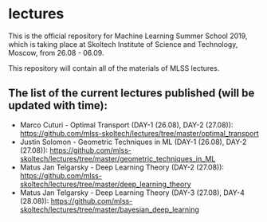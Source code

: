 # lectures
This is the official repository for Machine Learning Summer School 2019, which is taking place at Skoltech Institute of Science and Technology, Moscow, from 26.08 - 06.09.

This repository will contain all of the materials of MLSS lectures.

## The list of the current lectures published (will be updated with time):
* Marco Cuturi - Optimal Transport (DAY-1 (26.08), DAY-2 (27.08)): https://github.com/mlss-skoltech/lectures/tree/master/optimal_transport
* Justin Solomon - Geometric Techniques in ML (DAY-1 (26.08), DAY-2 (27.08)): https://github.com/mlss-skoltech/lectures/tree/master/geometric_techniques_in_ML
* Matus Jan Telgarsky - Deep Learning Theory (DAY-2 (27.08)): https://github.com/mlss-skoltech/lectures/tree/master/deep_learning_theory
* Matus Jan Telgarsky - Deep Learning Theory (DAY-3 (27.08), DAY-4 (28.08)): https://github.com/mlss-skoltech/lectures/tree/master/bayesian_deep_learning
